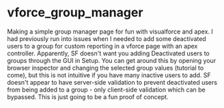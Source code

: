 # vforce_group_manager
Making a simple group manager page for fun with visualforce and apex. I had previously run into issues when I needed to add some deactivated users to a group for custom reporting in a vforce page with an apex controller. Apparently, SF doesn't want you adding Deactivated users to groups through the GUI in Setup. You can get around this by opening your browser inspector and changing the selected group values (tutorial to come), but this is not intuitive if you have many inactive users to add. SF doesn't appear to have server-side validation to prevent deactivated users from being added to a group - only client-side validation which can be bypassed. This is just going to be a fun proof of concept.
